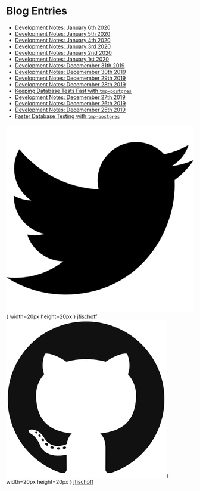 # Blog Entries

- [Development Notes: January 6th 2020](blog/development-notes-01-06-20.html)
- [Development Notes: January 5th 2020](blog/development-notes-01-05-20.html)
- [Development Notes: January 4th 2020](blog/development-notes-01-04-20.html)
- [Development Notes: January 3rd 2020](blog/development-notes-01-03-20.html)
- [Development Notes: January 2nd 2020](blog/development-notes-01-02-20.html)
- [Development Notes: January 1st 2020](blog/development-notes-01-01-20.html)
- [Development Notes: Decemember 31th 2019](blog/development-notes-12-31-19.html)
- [Development Notes: Decemember 30th 2019](blog/development-notes-12-30-19.html)
- [Development Notes: Decemember 29th 2019](blog/development-notes-12-29-19.html)
- [Development Notes: Decemember 28th 2019](blog/development-notes-12-28-19.html)
- [Keeping Database Tests Fast with `tmp-postgres`](blog/keeping-database-tests-fast.html)
- [Development Notes: Decemember 27th 2019](blog/development-notes-12-27-19.html)
- [Development Notes: Decemember 26th 2019](blog/development-notes-12-26-19.html)
- [Development Notes: Decemember 25th 2019](blog/development-notes-12-25-19.html)
- [Faster Database Testing with `tmp-postgres`](blog/faster-database-testing.html)

![twitter](./images/twitter.png){ width=20px height=20px } [jfischoff](https://twitter.com/jfischoff)
![github](./images/github.png){ width=20px height=20px } [jfischoff](https://github.com/jfischoff)
